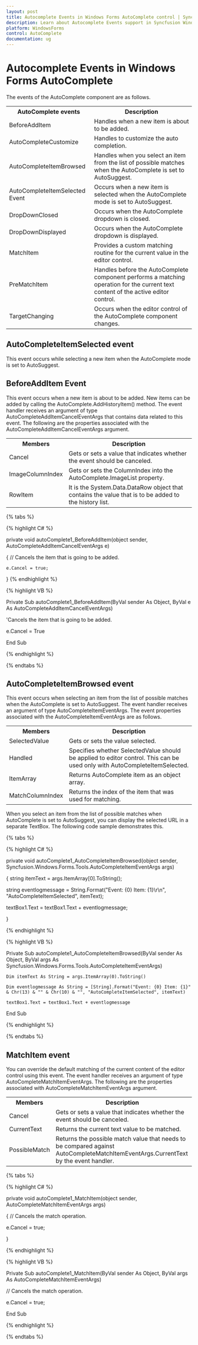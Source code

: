 ```yaml
---
layout: post
title: Autocomplete Events in Windows Forms AutoComplete control | Syncfusion
description: Learn about Autocomplete Events support in Syncfusion Windows Forms AutoComplete control and more details.
platform: WindowsForms
control: AutoComplete
documentation: ug
---
```


# Autocomplete Events in Windows Forms AutoComplete

The events of the AutoComplete component are as follows.

<table>
<tr>
<th>
AutoComplete events</th><th>
Description</th></tr>
<tr>
<td>
BeforeAddItem</td><td>
Handles when a new item is about to be added.</td></tr>
<tr>
<td>
AutoCompleteCustomize</td><td>
Handles to customize the auto completion.</td></tr>
<tr>
<td>
AutoCompleteItemBrowsed</td><td>
Handles when you select an item from the list of possible matches when the AutoComplete is set to AutoSuggest.</td></tr>
<tr>
<td>
AutoCompleteItemSelected Event</td><td>
Occurs when a new item is selected when the AutoComplete mode is set to AutoSuggest.</td></tr>
<tr>
<td>
DropDownClosed</td><td>
Occurs when the AutoComplete dropdown is closed.</td></tr>
<tr>
<td>
DropDownDisplayed</td><td>
Occurs when the AutoComplete dropdown is displayed.</td></tr>
<tr>
<td>
MatchItem</td><td>
Provides a custom matching routine for the current value in the editor control.</td></tr>
<tr>
<td>
PreMatchItem</td><td>
Handles before the AutoComplete component performs a matching operation for the current text content of the active editor control.</td></tr>
<tr>
<td> 
TargetChanging</td><td>
Occurs when the editor control of the AutoComplete component changes.</td></tr>
</table>

## AutoCompleteItemSelected event

This event occurs while selecting a new item when the AutoComplete mode is set to AutoSuggest.


## BeforeAddItem Event

This event occurs when a new item is about to be added. New items can be added by calling the AutoComplete.AddHistoryItem() method. The event handler receives an argument of type AutoCompleteAddItemCancelEventArgs that contains data related to this event. The following are the properties associated with the AutoCompleteAddItemCancelEventArgs argument.

<table>
<tr>
<th>
Members</th><th>
Description</th></tr>
<tr>
<td>
Cancel</td><td>
Gets or sets a value that indicates whether the event should be canceled.</td></tr>
<tr>
<td>
ImageColumnIndex</td><td>
Gets or sets the ColumnIndex into the AutoComplete.ImageList property.</td></tr>
<tr>
<td>
RowItem</td><td>
It is the System.Data.DataRow object that contains the value that is to be added to the history list.</td></tr>
</table>

{% tabs %}

{% highlight C# %}



private void autoComplete1_BeforeAddItem(object sender, AutoCompleteAddItemCancelEventArgs e)

{
   // Cancels the item that is going to be added.

    e.Cancel = true;

}
{% endhighlight %}

{% highlight VB %}

Private Sub autoComplete1_BeforeAddItem(ByVal sender As Object, ByVal e As AutoCompleteAddItemCancelEventArgs)

   'Cancels the item that is going to be added.   

   e.Cancel = True

End Sub

{% endhighlight %}

{% endtabs %}

## AutoCompleteItemBrowsed event

This event occurs when selecting an item from the list of possible matches when the AutoComplete is set to AutoSuggest. The event handler receives an argument of type AutoCompleteItemEventArgs. The event properties associated with the AutoCompleteItemEventArgs are as follows.

<table>
<tr>
<th>
Members</th><th>
Description</th></tr>
<tr>
<td>
SelectedValue</td><td>
Gets or sets the value selected.</td></tr>
<tr>
<td>
Handled</td><td>
Specifies whether SelectedValue should be applied to editor control. This can be used only with AutoCompleteItemSelected.</td></tr>
<tr>
<td>
ItemArray</td><td>
Returns AutoComplete item as an object array.</td></tr>
<tr>
<td>
MatchColumnIndex</td><td>
Returns the index of the item that was used for matching.</td></tr>
</table>

When you select an item from the list of possible matches when AutoComplete is set to AutoSuggest, you can display the selected URL in a separate TextBox. The following code sample demonstrates this.

{% tabs %}

{% highlight C# %}


private void autoComplete1_AutoCompleteItemBrowsed(object sender, Syncfusion.Windows.Forms.Tools.AutoCompleteItemEventArgs args)

{
   string itemText = args.ItemArray[0].ToString();

   string eventlogmessage = String.Format("Event: {0} Item: {1}\r\n", "AutoCompleteItemSelected", itemText);

   textBox1.Text = textBox1.Text + eventlogmessage;

}

{% endhighlight %}


{% highlight VB %}

Private Sub autoComplete1_AutoCompleteItemBrowsed(ByVal sender As Object, ByVal args As Syncfusion.Windows.Forms.Tools.AutoCompleteItemEventArgs)

    Dim itemText As String = args.ItemArray(0).ToString()

    Dim eventlogmessage As String = [String].Format("Event: {0} Item: {1}" & Chr(13) & "" & Chr(10) & "", "AutoCompleteItemSelected", itemText)

    textBox1.Text = textBox1.Text + eventlogmessage

End Sub

{% endhighlight %}

{% endtabs %}

## MatchItem event

You can override the default matching of the current content of the editor control using this event. The event handler receives an argument of type AutoCompleteMatchItemEventArgs. The following are the properties associated with AutoCompleteMatchItemEventArgs argument.

<table>
<tr>
<th>
Members</th><th>
Description</th></tr>
<tr>
<td>
Cancel</td><td>
Gets or sets a value that indicates whether the event should be canceled.</td></tr>
<tr>
<td>
CurrentText</td><td>
Returns the current text value to be matched.</td></tr>
<tr>
<td>
PossibleMatch</td><td>
Returns the possible match value that needs to be compared against AutoCompleteMatchItemEventArgs.CurrentText by the event handler.</td></tr>
</table>

{% tabs %}

{% highlight C# %}


private void autoComplete1_MatchItem(object sender, AutoCompleteMatchItemEventArgs args)

{
   // Cancels the match operation.

   e.Cancel = true;

}

{% endhighlight %}

{% highlight VB %}

Private Sub autoComplete1_MatchItem(ByVal sender As Object, ByVal args As AutoCompleteMatchItemEventArgs)

   // Cancels the match operation.

   e.Cancel = true;

End Sub

{% endhighlight %}

{% endtabs %}
